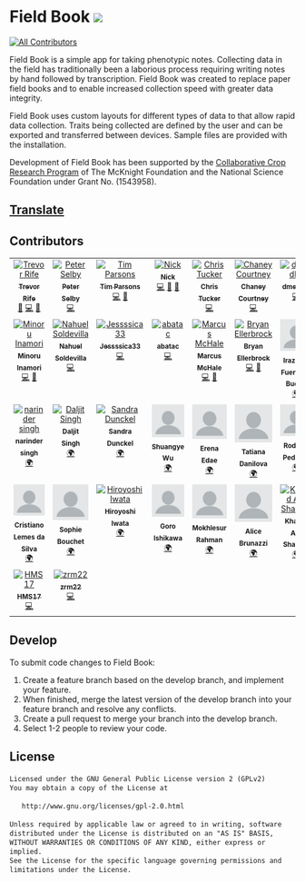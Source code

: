 # Field Book <a href="https://play.google.com/store/apps/details?id=com.fieldbook.tracker"><img src="https://play.google.com/intl/en_us/badges/static/images/badges/en_badge_web_generic.png" height="50"></a>
<!-- ALL-CONTRIBUTORS-BADGE:START - Do not remove or modify this section -->
[![All Contributors](https://img.shields.io/badge/all_contributors-30-orange.svg?style=flat-square)](#contributors-)
<!-- ALL-CONTRIBUTORS-BADGE:END -->

Field Book is a simple app for taking phenotypic notes. Collecting data in the field has traditionally been a laborious process requiring writing notes by hand followed by transcription. Field Book was created to replace paper field books and to enable increased collection speed with greater data integrity.

Field Book uses custom layouts for different types of data to that allow rapid data collection. Traits being collected are defined by the user and can be exported and transferred between devices. Sample files are provided with the installation.

Development of Field Book has been supported by the [Collaborative Crop Research Program][1] of The McKnight Foundation and the National Science Foundation under Grant No. (1543958).

## [Translate](https://osij6hx.oneskyapp.com/collaboration/project?id=28259)

## Contributors
<!-- ALL-CONTRIBUTORS-LIST:START - Do not remove or modify this section -->
<!-- prettier-ignore-start -->
<!-- markdownlint-disable -->
<table>
  <tbody>
    <tr>
      <td align="center" valign="top" width="14.28%"><a href="https://github.com/trife"><img src="https://avatars.githubusercontent.com/u/1869534?v=4?s=100" width="100px;" alt="Trevor Rife"/><br /><sub><b>Trevor Rife</b></sub></a><br /><a href="#projectManagement-trife" title="Project Management">📆</a> <a href="https://github.com/PhenoApps/Field-Book/commits?author=trife" title="Code">💻</a> <a href="#design-trife" title="Design">🎨</a></td>
      <td align="center" valign="top" width="14.28%"><a href="https://github.com/BrapiCoordinatorSelby"><img src="https://avatars.githubusercontent.com/u/32845555?v=4?s=100" width="100px;" alt="Peter Selby"/><br /><sub><b>Peter Selby</b></sub></a><br /><a href="https://github.com/PhenoApps/Field-Book/commits?author=BrapiCoordinatorSelby" title="Code">💻</a></td>
      <td align="center" valign="top" width="14.28%"><a href="https://github.com/timparsons"><img src="https://avatars.githubusercontent.com/u/3004635?v=4?s=100" width="100px;" alt="Tim Parsons"/><br /><sub><b>Tim Parsons</b></sub></a><br /><a href="https://github.com/PhenoApps/Field-Book/commits?author=timparsons" title="Code">💻</a> <a href="https://github.com/PhenoApps/Field-Book/pulls?q=is%3Apr+reviewed-by%3Atimparsons" title="Reviewed Pull Requests">👀</a></td>
      <td align="center" valign="top" width="14.28%"><a href="https://github.com/nickpalladino"><img src="https://avatars.githubusercontent.com/u/53413353?v=4?s=100" width="100px;" alt="Nick"/><br /><sub><b>Nick</b></sub></a><br /><a href="https://github.com/PhenoApps/Field-Book/commits?author=nickpalladino" title="Code">💻</a> <a href="https://github.com/PhenoApps/Field-Book/pulls?q=is%3Apr+reviewed-by%3Anickpalladino" title="Reviewed Pull Requests">👀</a> <a href="https://github.com/PhenoApps/Field-Book/issues?q=author%3Anickpalladino" title="Bug reports">🐛</a></td>
      <td align="center" valign="top" width="14.28%"><a href="https://github.com/ctucker3"><img src="https://avatars.githubusercontent.com/u/17887341?v=4?s=100" width="100px;" alt="Chris Tucker"/><br /><sub><b>Chris Tucker</b></sub></a><br /><a href="https://github.com/PhenoApps/Field-Book/commits?author=ctucker3" title="Code">💻</a></td>
      <td align="center" valign="top" width="14.28%"><a href="https://github.com/chaneylc"><img src="https://avatars.githubusercontent.com/u/5421632?v=4?s=100" width="100px;" alt="Chaney Courtney"/><br /><sub><b>Chaney Courtney</b></sub></a><br /><a href="https://github.com/PhenoApps/Field-Book/commits?author=chaneylc" title="Code">💻</a></td>
      <td align="center" valign="top" width="14.28%"><a href="https://github.com/dmeidlin"><img src="https://avatars.githubusercontent.com/u/14339308?v=4?s=100" width="100px;" alt="dmeidlin"/><br /><sub><b>dmeidlin</b></sub></a><br /><a href="https://github.com/PhenoApps/Field-Book/commits?author=dmeidlin" title="Code">💻</a></td>
    </tr>
    <tr>
      <td align="center" valign="top" width="14.28%"><a href="https://github.com/m-inamori"><img src="https://avatars.githubusercontent.com/u/58535480?v=4?s=100" width="100px;" alt="Minoru Inamori"/><br /><sub><b>Minoru Inamori</b></sub></a><br /><a href="https://github.com/PhenoApps/Field-Book/commits?author=m-inamori" title="Code">💻</a> <a href="#ideas-m-inamori" title="Ideas, Planning, & Feedback">🤔</a></td>
      <td align="center" valign="top" width="14.28%"><a href="https://github.com/nahuel-soldevilla"><img src="https://avatars.githubusercontent.com/u/19394293?v=4?s=100" width="100px;" alt="Nahuel Soldevilla"/><br /><sub><b>Nahuel Soldevilla</b></sub></a><br /><a href="https://github.com/PhenoApps/Field-Book/commits?author=nahuel-soldevilla" title="Code">💻</a></td>
      <td align="center" valign="top" width="14.28%"><a href="https://github.com/Jessssica33"><img src="https://avatars.githubusercontent.com/u/36747798?v=4?s=100" width="100px;" alt="Jessssica33"/><br /><sub><b>Jessssica33</b></sub></a><br /><a href="https://github.com/PhenoApps/Field-Book/commits?author=Jessssica33" title="Code">💻</a></td>
      <td align="center" valign="top" width="14.28%"><a href="https://github.com/abatac"><img src="https://avatars.githubusercontent.com/u/5011207?v=4?s=100" width="100px;" alt="abatac"/><br /><sub><b>abatac</b></sub></a><br /><a href="https://github.com/PhenoApps/Field-Book/commits?author=abatac" title="Code">💻</a></td>
      <td align="center" valign="top" width="14.28%"><a href="https://github.com/marcusmchale"><img src="https://avatars.githubusercontent.com/u/15052304?v=4?s=100" width="100px;" alt="Marcus McHale"/><br /><sub><b>Marcus McHale</b></sub></a><br /><a href="https://github.com/PhenoApps/Field-Book/commits?author=marcusmchale" title="Code">💻</a> <a href="https://github.com/PhenoApps/Field-Book/issues?q=author%3Amarcusmchale" title="Bug reports">🐛</a></td>
      <td align="center" valign="top" width="14.28%"><a href="https://github.com/bellerbrock"><img src="https://avatars.githubusercontent.com/u/11297346?v=4?s=100" width="100px;" alt="Bryan Ellerbrock"/><br /><sub><b>Bryan Ellerbrock</b></sub></a><br /><a href="https://github.com/PhenoApps/Field-Book/commits?author=bellerbrock" title="Code">💻</a> <a href="#ideas-bellerbrock" title="Ideas, Planning, & Feedback">🤔</a></td>
      <td align="center" valign="top" width="14.28%"><img src="https://raw.githubusercontent.com/PhenoApps/Field-Book/master/.github/blank-profile.png?s=100" width="100px;" alt="Irazema Fuentes-Bueno"/><br /><sub><b>Irazema Fuentes-Bueno</b></sub><br /><a href="#translation" title="Translation">🌍</a></td>
    </tr>
    <tr>
      <td align="center" valign="top" width="14.28%"><a href="http://cropgen.github.io"><img src="https://avatars.githubusercontent.com/u/7772391?v=4?s=100" width="100px;" alt="narinder singh"/><br /><sub><b>narinder singh</b></sub></a><br /><a href="#translation-cropgen" title="Translation">🌍</a></td>
      <td align="center" valign="top" width="14.28%"><a href="https://github.com/singhdj2"><img src="https://avatars.githubusercontent.com/u/7775048?v=4?s=100" width="100px;" alt="Daljit Singh"/><br /><sub><b>Daljit Singh</b></sub></a><br /><a href="#translation-singhdj2" title="Translation">🌍</a></td>
      <td align="center" valign="top" width="14.28%"><a href="https://github.com/sdunckel"><img src="https://avatars.githubusercontent.com/u/4632324?v=4?s=100" width="100px;" alt="Sandra Dunckel"/><br /><sub><b>Sandra Dunckel</b></sub></a><br /><a href="#translation-sdunckel" title="Translation">🌍</a></td>
      <td align="center" valign="top" width="14.28%"><img src="https://raw.githubusercontent.com/PhenoApps/Field-Book/master/.github/blank-profile.png?s=100" width="100px;" alt="Shuangye Wu"/><br /><sub><b>Shuangye Wu</b></sub><br /><a href="#translation" title="Translation">🌍</a></td>
      <td align="center" valign="top" width="14.28%"><img src="https://raw.githubusercontent.com/PhenoApps/Field-Book/master/.github/blank-profile.png?s=100" width="100px;" alt="Erena Edae"/><br /><sub><b>Erena Edae</b></sub><br /><a href="#translation" title="Translation">🌍</a></td>
      <td align="center" valign="top" width="14.28%"><img src="https://raw.githubusercontent.com/PhenoApps/Field-Book/master/.github/blank-profile.png?s=100" width="100px;" alt="Tatiana Danilova"/><br /><sub><b>Tatiana Danilova</b></sub><br /><a href="#translation" title="Translation">🌍</a></td>
      <td align="center" valign="top" width="14.28%"><img src="https://raw.githubusercontent.com/PhenoApps/Field-Book/master/.github/blank-profile.png?s=100" width="100px;" alt="Rodrigo Pedrozo"/><br /><sub><b>Rodrigo Pedrozo</b></sub><br /><a href="#translation" title="Translation">🌍</a></td>
    </tr>
    <tr>
      <td align="center" valign="top" width="14.28%"><img src="https://raw.githubusercontent.com/PhenoApps/Field-Book/master/.github/blank-profile.png?s=100" width="100px;" alt="Cristiano Lemes da Silva"/><br /><sub><b>Cristiano Lemes da Silva</b></sub><br /><a href="#translation" title="Translation">🌍</a></td>
      <td align="center" valign="top" width="14.28%"><img src="https://raw.githubusercontent.com/PhenoApps/Field-Book/master/.github/blank-profile.png?s=100" width="100px;" alt="Sophie Bouchet"/><br /><sub><b>Sophie Bouchet</b></sub><br /><a href="#translation" title="Translation">🌍</a></td>
      <td align="center" valign="top" width="14.28%"><a href="https://github.com/hiroiw"><img src="https://avatars.githubusercontent.com/u/17869371?v=4?s=100" width="100px;" alt="Hiroyoshi Iwata"/><br /><sub><b>Hiroyoshi Iwata</b></sub></a><br /><a href="#translation-hiroiw" title="Translation">🌍</a></td>
      <td align="center" valign="top" width="14.28%"><img src="https://raw.githubusercontent.com/PhenoApps/Field-Book/master/.github/blank-profile.png?s=100" width="100px;" alt="Goro Ishikawa"/><br /><sub><b>Goro Ishikawa</b></sub><br /><a href="#translation" title="Translation">🌍</a></td>
      <td align="center" valign="top" width="14.28%"><img src="https://raw.githubusercontent.com/PhenoApps/Field-Book/master/.github/blank-profile.png?s=100" width="100px;" alt="Mokhlesur Rahman"/><br /><sub><b>Mokhlesur Rahman</b></sub><br /><a href="#translation" title="Translation">🌍</a></td>
      <td align="center" valign="top" width="14.28%"><img src="https://raw.githubusercontent.com/PhenoApps/Field-Book/master/.github/blank-profile.png?s=100" width="100px;" alt="Alice Brunazzi"/><br /><sub><b>Alice Brunazzi</b></sub><br /><a href="#translation" title="Translation">🌍</a></td>
      <td align="center" valign="top" width="14.28%"><a href="https://www.ar-php.org/"><img src="https://avatars.githubusercontent.com/u/11270404?v=4?s=100" width="100px;" alt="Khaled Al-Shamaa"/><br /><sub><b>Khaled Al-Shamaa</b></sub></a><br /><a href="#translation-khaled-alshamaa" title="Translation">🌍</a></td>
    </tr>
    <tr>
      <td align="center" valign="top" width="14.28%"><a href="https://github.com/HMS17"><img src="https://avatars.githubusercontent.com/u/84345306?v=4?s=100" width="100px;" alt="HMS17"/><br /><sub><b>HMS17</b></sub></a><br /><a href="https://github.com/PhenoApps/Field-Book/commits?author=HMS17" title="Code">💻</a></td>
      <td align="center" valign="top" width="14.28%"><a href="https://github.com/zrm22"><img src="https://avatars.githubusercontent.com/u/54960003?v=4?s=100" width="100px;" alt="zrm22"/><br /><sub><b>zrm22</b></sub></a><br /><a href="https://github.com/PhenoApps/Field-Book/commits?author=zrm22" title="Code">💻</a></td>
    </tr>
  </tbody>
</table>

<!-- markdownlint-restore -->
<!-- prettier-ignore-end -->

<!-- ALL-CONTRIBUTORS-LIST:END -->

## Develop
To submit code changes to Field Book:

1. Create a feature branch based on the develop branch, and implement your feature.
2. When finished, merge the latest version of the develop branch into your feature branch and resolve any conflicts.
3. Create a pull request to merge your branch into the develop branch.
4. Select 1-2 people to review your code.


## License
    Licensed under the GNU General Public License version 2 (GPLv2)
    You may obtain a copy of the License at

       http://www.gnu.org/licenses/gpl-2.0.html

    Unless required by applicable law or agreed to in writing, software
    distributed under the License is distributed on an "AS IS" BASIS,
    WITHOUT WARRANTIES OR CONDITIONS OF ANY KIND, either express or implied.
    See the License for the specific language governing permissions and
    limitations under the License.

[1]: http://ccrp.org/
